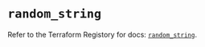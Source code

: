 # `random_string`

Refer to the Terraform Registory for docs: [`random_string`](https://registry.terraform.io/providers/hashicorp/random/3.6.0/docs/resources/string).
